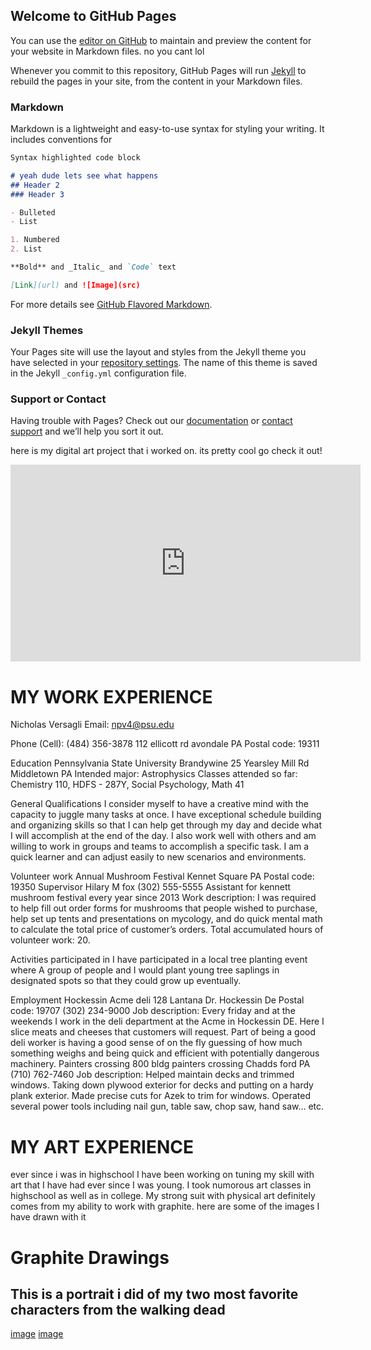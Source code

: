 ## Welcome to GitHub Pages

You can use the [editor on GitHub](https://github.com/NickyV1234/cool/edit/master/docs/index.md) to maintain and preview the content for your website in Markdown files. no you cant lol

Whenever you commit to this repository, GitHub Pages will run [Jekyll](https://jekyllrb.com/) to rebuild the pages in your site, from the content in your Markdown files.

### Markdown

Markdown is a lightweight and easy-to-use syntax for styling your writing. It includes conventions for

```markdown
Syntax highlighted code block

# yeah dude lets see what happens
## Header 2
### Header 3

- Bulleted
- List

1. Numbered
2. List

**Bold** and _Italic_ and `Code` text

[Link](url) and ![Image](src)
```

For more details see [GitHub Flavored Markdown](https://guides.github.com/features/mastering-markdown/).

### Jekyll Themes

Your Pages site will use the layout and styles from the Jekyll theme you have selected in your [repository settings](https://github.com/NickyV1234/cool/settings). The name of this theme is saved in the Jekyll `_config.yml` configuration file.

### Support or Contact

Having trouble with Pages? Check out our [documentation](https://docs.github.com/categories/github-pages-basics/) or [contact support](https://github.com/contact) and we’ll help you sort it out.

here is my digital art project that i worked on. its pretty cool go check it out!
<iframe width="560" height="315" src="https://www.youtube.com/embed/apmvGn8XNLM" frameborder="0" allow="accelerometer; autoplay; clipboard-write; encrypted-media; gyroscope; picture-in-picture" allowfullscreen></iframe>

# MY WORK EXPERIENCE
Nicholas Versagli
Email: npv4@psu.edu

Phone (Cell): (484) 356-3878
112 ellicott rd avondale PA
Postal code: 19311

Education
Pennsylvania State University Brandywine 
25 Yearsley Mill Rd Middletown PA
Intended major: Astrophysics
Classes attended so far: Chemistry 110, HDFS - 287Y, Social Psychology, Math 41

General Qualifications
I consider myself to have a creative mind with the capacity to juggle many tasks at once. I have exceptional schedule building and organizing skills so that I can help get through my day and decide what I will accomplish at the end of the day. I also work well with others and am willing to work in groups and teams to accomplish a specific task. I am a quick learner and can adjust easily to new scenarios and environments.

Volunteer work
Annual Mushroom Festival 
Kennet Square PA 
Postal code: 19350
Supervisor Hilary M fox (302) 555-5555
Assistant for kennett mushroom festival every year since 2013
Work description: I was required to help fill out order forms for mushrooms that people wished to purchase, help set up tents and presentations on mycology, and do quick mental math to calculate the total price of customer’s orders. Total accumulated hours of volunteer work: 20.

Activities participated in
I have participated in a local tree planting event where A group of people and I would plant young tree saplings in designated spots so that they could grow up eventually.

Employment
Hockessin Acme deli
128 Lantana Dr. Hockessin De
Postal code: 19707
(302) 234-9000
Job description: Every friday and at the weekends I work in the deli department at the Acme in Hockessin DE. Here I slice meats and cheeses that customers will request. Part of being a good deli worker is having a good sense of on the fly guessing of how much something weighs and being quick and efficient with potentially dangerous machinery.
Painters crossing
800 bldg painters crossing Chadds ford PA
(710) 762-7460
Job description: Helped maintain decks and trimmed windows. Taking down plywood exterior for decks and putting on a hardy plank exterior. Made precise cuts for Azek to trim for windows. Operated several power tools including nail gun, table saw, chop saw, hand saw… etc.  

# MY ART EXPERIENCE 
ever since i was in highschool I have been working on tuning my skill with art that I have had ever since I was young. I took numorous art classes in highschool as well as in college. My strong suit with physical art definitely comes from my ability to work with graphite. here are some of the images I have drawn with it
# Graphite Drawings
## This is a portrait i did of my two most favorite characters from the walking dead
[image](20200923_125836.jpg) 
[image](20200923_125815.jpg)
